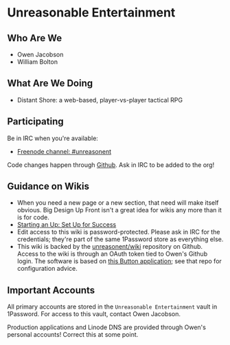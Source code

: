 # Unreasonable Entertainment

## Who Are We

* Owen Jacobson
* William Bolton

## What Are We Doing

* Distant Shore: a web-based, player-vs-player tactical RPG

## Participating

Be in IRC when you're available:

* [Freenode channel: #unreasonent](irc://irc.freenode.org/#unreasonent)

Code changes happen through [Github](https://github.com/unreasonent/). Ask in IRC to be added to the org!

## Guidance on Wikis

* When you need a new page or a new section, that need will make itself obvious. Big Design Up Front isn't a great idea for wikis any more than it is for code.
* [Starting an Up: Set Up for Success](https://startinganup.wordpress.com/2016/06/20/set-up-for-success/)
* Edit access to this wiki is password-protected. Please ask in IRC for the credentials; they're part of the same 1Password store as everything else.
* This wiki is backed by the [unreasonent/wiki](https://github.com/unreasonent/wiki) repository on Github. Access to the wiki is through an OAuth token tied to Owen's Github login. The software is based on [this Button application](https://github.com/naoa/gollum-on-heroku); see that repo for configuration advice.

## Important Accounts

All primary accounts are stored in the `Unreasonable Entertainment` vault in 1Password. For access to this vault, contact Owen Jacobson.

Production applications and Linode DNS are provided through Owen's personal accounts! Correct this at some point.